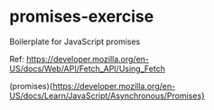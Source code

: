 # promises-exercise
Boilerplate for JavaScript promises

Ref:
https://developer.mozilla.org/en-US/docs/Web/API/Fetch_API/Using_Fetch

(promises){https://developer.mozilla.org/en-US/docs/Learn/JavaScript/Asynchronous/Promises}
